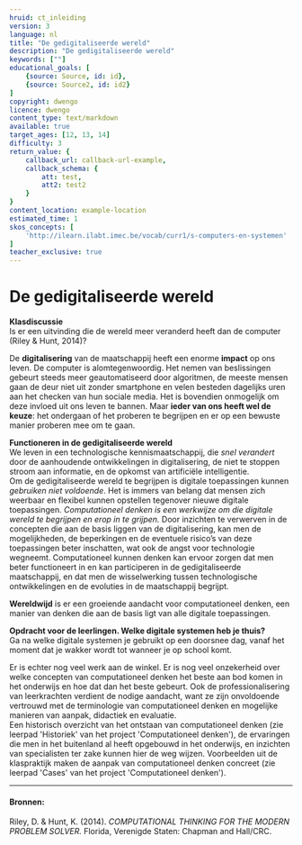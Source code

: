 ```yaml
---
hruid: ct_inleiding
version: 3
language: nl
title: "De gedigitaliseerde wereld"
description: "De gedigitaliseerde wereld"
keywords: [""]
educational_goals: [
    {source: Source, id: id}, 
    {source: Source2, id: id2}
]
copyright: dwengo
licence: dwengo
content_type: text/markdown
available: true
target_ages: [12, 13, 14]
difficulty: 3
return_value: {
    callback_url: callback-url-example,
    callback_schema: {
        att: test,
        att2: test2
    }
}
content_location: example-location
estimated_time: 1
skos_concepts: [
    'http://ilearn.ilabt.imec.be/vocab/curr1/s-computers-en-systemen'
]
teacher_exclusive: true
---
```


# De gedigitaliseerde wereld

<div class="alert alert-box alert-info">
    <strong>Klasdiscussie</strong><br> 
    Is er een uitvinding die de wereld meer veranderd heeft dan de computer (Riley & Hunt, 2014)? 
</div>

De **digitalisering** van de maatschappij heeft een enorme **impact** op ons leven. De computer is alomtegenwoordig. Het nemen van beslissingen gebeurt steeds meer geautomatiseerd door algoritmen, de meeste mensen gaan de deur niet uit zonder smartphone en velen besteden dagelijks uren aan het checken van hun sociale media.
Het is bovendien onmogelijk om deze invloed uit ons leven te bannen. Maar **ieder van ons heeft wel de keuze**: het ondergaan of het proberen te begrijpen en er op een bewuste manier proberen mee om te gaan. 

<div class="alert alert-box alert-success">
    <strong>Functioneren in de gedigitaliseerde wereld</strong><br> 
    We leven in een technologische kennismaatschappij, die <em>snel verandert</em> door de aanhoudende ontwikkelingen in digitalisering, de niet te stoppen stroom aan informatie, en de opkomst van artificiële intelligentie.<br> Om de gedigitaliseerde wereld te begrijpen is digitale toepassingen kunnen <em>gebruiken niet voldoende</em>. Het is immers van belang dat mensen zich weerbaar en flexibel kunnen opstellen tegenover nieuwe digitale toepassingen. <em>Computationeel denken is een werkwijze om die digitale wereld te begrijpen en erop in te grijpen.</em> Door inzichten te verwerven in de concepten die aan de basis liggen van de digitalisering, kan men de mogelijkheden, de beperkingen en de eventuele risico’s van deze toepassingen beter inschatten, wat ook de angst voor technologie wegneemt. Computationeel kunnen denken kan ervoor zorgen dat men beter functioneert in en kan participeren in de gedigitaliseerde maatschappij, en dat men de wisselwerking tussen technologische ontwikkelingen en de evoluties in de maatschappij begrijpt. 
</div>

**Wereldwijd** is er een groeiende aandacht voor computationeel denken, een manier van denken die aan de basis ligt van alle digitale toepassingen. 

<div class="alert alert-box alert-primary">
    <strong>Opdracht voor de leerlingen. Welke digitale systemen heb je thuis?</strong><br> 
    Ga na welke digitale systemen je gebruikt op een doorsnee dag, vanaf het moment dat je wakker wordt tot wanneer je op school komt. 
</div>

Er is echter nog veel werk aan de winkel. Er is nog veel onzekerheid over welke concepten van computationeel denken het beste aan bod komen in het onderwijs en hoe dat dan het beste gebeurt. Ook de professionalisering van leerkrachten verdient de nodige aandacht, want ze zijn onvoldoende vertrouwd met de terminologie van computationeel denken en mogelijke manieren van aanpak, didactiek en evaluatie.<br>
Een historisch overzicht van het ontstaan van computationeel denken (zie leerpad 'Historiek' van het project 'Computationeel denken'), de ervaringen die men in het buitenland al heeft opgebouwd in het onderwijs, en inzichten van specialisten ter zake kunnen hier de weg wijzen. Voorbeelden uit de klaspraktijk maken de aanpak van computationeel denken concreet (zie leerpad 'Cases' van het project 'Computationeel denken').

---------------------------------
#### Bronnen:
Riley, D. & Hunt, K. (2014). *COMPUTATIONAL THINKING FOR THE MODERN PROBLEM SOLVER.* Florida, Verenigde Staten: Chapman and Hall/CRC.
